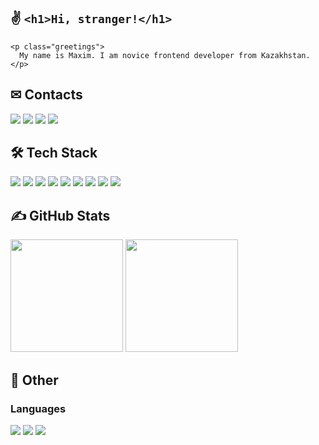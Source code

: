 ## ✌ `<h1>Hi, stranger!</h1>`
```
<p class="greetings">
  My name is Maxim. I am novice frontend developer from Kazakhstan.
</p>
```

## ✉ Contacts
![](https://img.shields.io/badge/-maximgriven@gmail.com-fff?style=for-the-badge&labelColor=eee&logo=gmail&logoColor=EA4335&color=EA4335)
[![](https://img.shields.io/badge/-maximgriven-fff?style=for-the-badge&labelColor=eee&logo=linkedin&logoColor=0A66C2&color=0A66C2)](https://www.linkedin.com/in/maxim-grivennyy-ba9a31231)
[![](https://img.shields.io/badge/-maximka76667-fff?style=for-the-badge&labelColor=eee&logo=Instagram&logoColor=E4405F&color=E4405F)](https://www.instagram.com/maximka76667)
[![](https://img.shields.io/badge/-maximgriven-fff?style=for-the-badge&labelColor=eee&logo=VK&logoColor=0077FF&color=0077FF)](https://vk.com/maximgriven)

## 🛠 Tech Stack
<div>
  <img src="https://img.shields.io/badge/HTML5-fff?style=for-the-badge&labelColor=141414&logo=HTML5&logoColor=E34F26&color=E34F26" />
  <img src="https://img.shields.io/badge/CSS3-fff?style=for-the-badge&labelColor=141414&logo=CSS3&logoColor=1572B6&color=1572B6" />
  <img src="https://img.shields.io/badge/JavaScript-fff?style=for-the-badge&labelColor=141414&logo=JavaScript&logoColor=F7DF1E&color=F7DF1E" />
  <img src="https://img.shields.io/badge/Git-fff?style=for-the-badge&labelColor=141414&logo=Git&logoColor=F05032&color=F05032" />
  <img src="https://img.shields.io/badge/React.js-fff?style=for-the-badge&labelColor=141414&logo=react&logoColor=61DAFB&color=61DAFB" />
  <img src="https://img.shields.io/badge/Node.js-fff?style=for-the-badge&labelColor=141414&logo=node.js&logoColor=339933&color=339933" />
  <img src="https://img.shields.io/badge/Sass-fff?style=for-the-badge&labelColor=141414&logo=sass&logoColor=CC6699&color=CC6699" />
  <img src="https://img.shields.io/badge/Webpack-fff?style=for-the-badge&labelColor=141414&logo=Webpack&logoColor=8DD6F9&color=8DD6F9" />
  <img src="https://img.shields.io/badge/MongoDB-fff?style=for-the-badge&labelColor=141414&logo=mongodb&logoColor=47A248&color=47A248" />
</div>

## ✍ GitHub Stats
<div>
<img height="180em" src="https://github-readme-stats.vercel.app/api?username=maximka76667&show_icons=true&title_color=FF5000&bg_color=141414&text_color=fff&icon_color=ff5000&border_color=141414"/>
<img height="180em" src="https://github-readme-stats-eight-theta.vercel.app/api/top-langs/?username=maximka76667&layout=compact&langs_count=6&title_color=FF5000&bg_color=141414&text_color=fff&icon_color=ff5000&border_color=141414"/>
</div>
  
## 👻 Other
### Languages
![](https://img.shields.io/badge/-Native-ff5000?style=for-the-badge&labelColor=141414&label=Russian&color=ff5000)
![](https://img.shields.io/badge/-B2-ff5000?style=for-the-badge&labelColor=141414&label=English&color=ff5000)
![](https://img.shields.io/badge/-B2-ff5000?style=for-the-badge&labelColor=141414&label=Spanish&color=ff5000)
